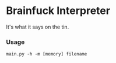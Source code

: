 Brainfuck Interpreter
=====================

It's what it says on the tin.
### Usage
`main.py -h -m [memory] filename`

